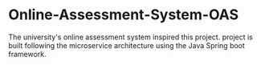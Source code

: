 # Online-Assessment-System-OAS
The university's online assessment system inspired this project. project is built following the microservice architecture using the Java Spring boot framework.


